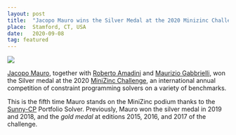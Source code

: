 ```yaml
---
layout: post
title:  "Jacopo Mauro wins the Silver Medal at the 2020 Minizinc Challenge"
place:  Stamford, CT, USA
date:   2020-09-08
tag: featured
---
```

<img class="img-fluid mx-auto d-block" src="/images/posts/jm_minizinc.png">

[Jacopo Mauro](/people.html#jm), together with [Roberto Amadini](https://people.eng.unimelb.edu.au/ramadini/index.html) and [Maurizio Gabbrielli](http://www.cs.unibo.it/~gabbri/), won the Silver medal at the 2020 [MiniZinc Challenge](http://www.minizinc.org/challenge.html), an international annual competition of constraint programming solvers on a variety of benchmarks.

<!--more-->

This is the fifth time Mauro stands on the MiniZinc podium thanks to the [Sunny-CP](/software.html#sunny-cp) Portfolio Solver. Previously, Mauro won the silver medal in 2019 and 2018, and the <em>gold medal</em> at editions 2015, 2016, and 2017 of the challenge.
